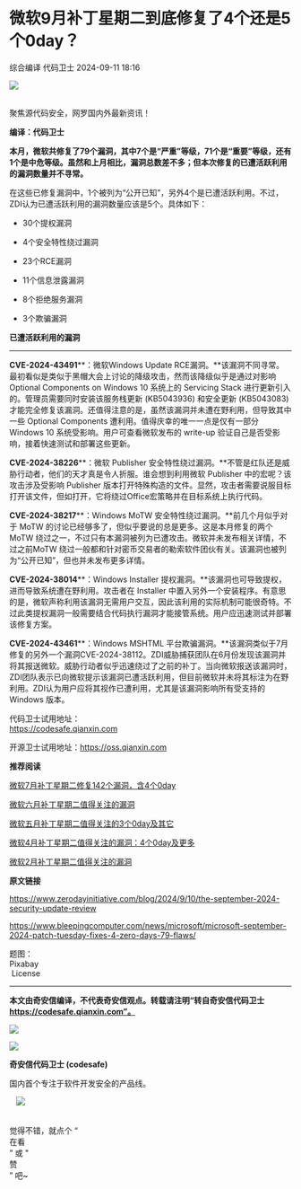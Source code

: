 #  微软9月补丁星期二到底修复了4个还是5个0day？   
综合编译  代码卫士   2024-09-11 18:16  
  
![](https://mmbiz.qpic.cn/mmbiz_gif/Az5ZsrEic9ot90z9etZLlU7OTaPOdibteeibJMMmbwc29aJlDOmUicibIRoLdcuEQjtHQ2qjVtZBt0M5eVbYoQzlHiaw/640?wx_fmt=gif "")  
  
   
聚焦源代码安全，网罗国内外最新资讯！  
  
**编译：代码卫士**  
  
**本月，微软共修复了79个漏洞，其中7个是“严重”等级，71个是“重要”等级，还有1个是中危等级。虽然和上月相比，漏洞总数差不多；但本次修复的已遭活跃利用的漏洞数量并不寻常。**  
  
  
在这些已修复漏洞中，1个被列为“公开已知”，另外4个是已遭活跃利用。不过，ZDI认为已遭活跃利用的漏洞数量应该是5个。具体如下：  
  
- 30个提权漏洞  
  
- 4个安全特性绕过漏洞  
  
- 23个RCE漏洞  
  
- 11个信息泄露漏洞  
  
- 8个拒绝服务漏洞  
  
- 3个欺骗漏洞  
  
  
  
  
**已遭活跃利用的漏洞**  
  
  
  
  
****  
**CVE-2024-43491****：微软Windows Update RCE漏洞。**该漏洞不同寻常。最初看似是类似于黑帽大会上讨论的降级攻击，然而该降级似乎是通过对影响 Optional Components on Windows 10 系统上的 Servicing Stack 进行更新引入的。管理员需要同时安装该服务栈更新 (KB5043936) 和安全更新 (KB5043083) 才能完全修复该漏洞。还值得注意的是，虽然该漏洞并未遭在野利用，但导致其中一些 Optional Components 遭利用。值得庆幸的唯一一点是仅有一部分 Windows 10 系统受影响。用户可查看微软发布的 write-up 验证自己是否受影响，接着快速测试和部署这些更新。  
  
**CVE-2024-38226****：微软 Publisher 安全特性绕过漏洞。**不管是红队还是威胁行动者，他们的天才真是令人折服。谁会想到利用微软 Publisher 中的宏呢？该攻击涉及受影响 Publisher 版本打开特殊构造的文件。显然，攻击者需要说服目标打开该文件，但如打开，它将绕过Office宏策略并在目标系统上执行代码。  
  
**CVE-2024-38217****：Windows MoTW 安全特性绕过漏洞。**前几个月似乎对于 MoTW 的讨论已经够多了，但似乎要说的总是更多。这是本月修复的两个 MoTW 绕过之一，不过只有本漏洞被列为已遭攻击。微软并未发布相关详情，不过之前MoTW 绕过一般都和针对密币交易者的勒索软件团伙有关。该漏洞也被列为“公开已知”，但也并未发布更多详情。  
  
**CVE-2024-38014****：Windows Installer 提权漏洞。**该漏洞也可导致提权，进而导致系统遭在野利用。攻击者在 Installer 中置入另外一个安装程序。有意思的是，微软声称利用该漏洞无需用户交互，因此该利用的实际机制可能很奇特。不过此类提权漏洞一般需要结合代码执行漏洞才能接管系统。用户应迅速测试并部署该修复方案。  
  
**CVE-2024-43461****：Windows MSHTML 平台欺骗漏洞。**该漏洞类似于7月修复的另外一个漏洞CVE-2024-38112。ZDI威胁捕获团队在6月份发现该漏洞并将其报送微软。威胁行动者似乎迅速绕过了之前的补丁。当向微软报送该漏洞时，ZDI团队表示已向微软提示该漏洞已遭活跃利用，但目前微软并未将其标注为在野利用。ZDI认为用户应将其视作已遭利用，尤其是该漏洞影响所有受支持的 Windows 版本。  
  
  
代码卫士试用地址：  
https://codesafe.qianxin.com  
  
开源卫士试用地址：https://oss.qianxin.com  
  
  
  
  
  
  
  
  
  
  
  
**推荐阅读**  
  
[微软7月补丁星期二修复142个漏洞，含4个0day](http://mp.weixin.qq.com/s?__biz=MzI2NTg4OTc5Nw==&mid=2247520029&idx=1&sn=1e2797120026ca6fbcf0a0d550923f4f&chksm=ea94be77dde337612f52534bfc0d5dbd0b500c89dbd45db3092f009b8ede7494801ad5f399da&scene=21#wechat_redirect)  
  
  
[微软六月补丁星期二值得关注的漏洞](http://mp.weixin.qq.com/s?__biz=MzI2NTg4OTc5Nw==&mid=2247519726&idx=2&sn=d94ad8ee115123318833dea4701e52e3&chksm=ea94bc84dde3359285fcce690b888a8def820c78d7da98ec18b16b66c8a1678db87e67d89382&scene=21#wechat_redirect)  
  
  
[微软五月补丁星期二值得关注的3个0day及其它](http://mp.weixin.qq.com/s?__biz=MzI2NTg4OTc5Nw==&mid=2247519497&idx=2&sn=1e1dfda946c84c3456230b9252dc53b1&chksm=ea94bc63dde335758128401d8248286936aecf6b12e9914935af867fdbb2ff0e4494f3b4d849&scene=21#wechat_redirect)  
  
  
[微软4月补丁星期二值得关注的漏洞：4个0day及更多](http://mp.weixin.qq.com/s?__biz=MzI2NTg4OTc5Nw==&mid=2247519261&idx=1&sn=1f669e17acccbb5f3a974c466686d164&chksm=ea94bd77dde334619c916fa753497a102ad012bb069cba0cc174d147abf2488f2e649f7953f7&scene=21#wechat_redirect)  
  
  
[微软2月补丁星期二值得关注的漏洞](http://mp.weixin.qq.com/s?__biz=MzI2NTg4OTc5Nw==&mid=2247518852&idx=1&sn=118503a8f9ad674c456c7a1beb026af7&chksm=ea94bbeedde332f84c2d0ebf024af1f8cb2ab422a17c266b9120bc7bbb81c05e8a27b9fc035b&scene=21#wechat_redirect)  
  
  
  
  
  
**原文链接**  
  
  
https://www.zerodayinitiative.com/blog/2024/9/10/the-september-2024-security-update-review  
  
https://www.bleepingcomputer.com/news/microsoft/microsoft-september-2024-patch-tuesday-fixes-4-zero-days-79-flaws/  
  
  
  
  
题图：  
Pixabay  
 License  
  
****  
**本文由奇安信编译，不代表奇安信观点。转载请注明“转自奇安信代码卫士 https://codesafe.qianxin.com”。**  
  
  
  
  
![](https://mmbiz.qpic.cn/mmbiz_jpg/oBANLWYScMSf7nNLWrJL6dkJp7RB8Kl4zxU9ibnQjuvo4VoZ5ic9Q91K3WshWzqEybcroVEOQpgYfx1uYgwJhlFQ/640?wx_fmt=jpeg "")  
  
![](https://mmbiz.qpic.cn/mmbiz_jpg/oBANLWYScMSN5sfviaCuvYQccJZlrr64sRlvcbdWjDic9mPQ8mBBFDCKP6VibiaNE1kDVuoIOiaIVRoTjSsSftGC8gw/640?wx_fmt=jpeg "")  
  
**奇安信代码卫士 (codesafe)**  
  
国内首个专注于软件开发安全的产品线。  
  
   ![](https://mmbiz.qpic.cn/mmbiz_gif/oBANLWYScMQ5iciaeKS21icDIWSVd0M9zEhicFK0rbCJOrgpc09iaH6nvqvsIdckDfxH2K4tu9CvPJgSf7XhGHJwVyQ/640?wx_fmt=gif "")  
  
   
觉得不错，就点个 “  
在看  
” 或 "  
赞  
” 吧~  
  
